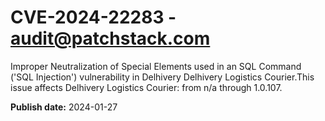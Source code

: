 # CVE-2024-22283 - audit@patchstack.com

Improper Neutralization of Special Elements used in an SQL Command ('SQL Injection') vulnerability in Delhivery Delhivery Logistics Courier.This issue affects Delhivery Logistics Courier: from n/a through 1.0.107.



**Publish date:** 2024-01-27
